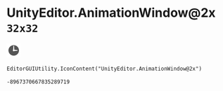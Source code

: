 # UnityEditor.AnimationWindow@2x `32x32`
<img src="/img/UnityEditor.AnimationWindow@2x.png" width=32 height=32>

``` CSharp
EditorGUIUtility.IconContent("UnityEditor.AnimationWindow@2x")
```
```
-8967370667835289719
```
